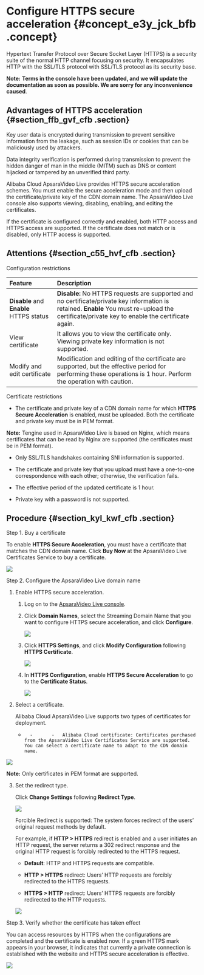 # Configure HTTPS secure acceleration {#concept_e3y_jck_bfb .concept}

Hypertext Transfer Protocol over Secure Socket Layer \(HTTPS\) is a security suite of the normal HTTP channel focusing on security. It encapsulates HTTP with the SSL/TLS protocol with SSL/TLS protocol as its security base.

**Note:** **Terms in the console have been updated, and we will update the documentation as soon as possible. We are sorry for any inconvenience caused**.

## Advantages of HTTPS acceleration {#section_ffb_gvf_cfb .section}

Key user data is encrypted during transmission to prevent sensitive information from the leakage, such as session IDs or cookies that can be maliciously used by attackers.

Data integrity verification is performed during transmission to prevent the hidden danger of man in the middle \(MITM\) such as DNS or content hijacked or tampered by an unverified third party.

Alibaba Cloud ApsaraVideo Live provides HTTPS secure acceleration schemes. You must enable the secure acceleration mode and then upload the certificate/private key of the CDN domain name. The ApsaraVideo Live console also supports viewing, disabling, enabling, and editing the certificates.

If the certificate is configured correctly and enabled, both HTTP access and HTTPS access are supported. If the certificate does not match or is disabled, only HTTP access is supported.

## Attentions {#section_c55_hvf_cfb .section}

Configuration restrictions

|Feature|Description|
|:------|:----------|
|**Disable** and **Enable** HTTPS status|**Disable:** No HTTPS requests are supported and no certificate/private key information is retained. **Enable** You must re-upload the certificate/private key to enable the certificate again.|
|View certificate|It allows you to view the certificate only. Viewing private key information is not supported.|
|Modify and edit certificate|Modification and editing of the certificate are supported, but the effective period for performing these operations is 1 hour. Perform the operation with caution.|

Certificate restrictions

-   The certificate and private key of a CDN domain name for which **HTTPS Secure Acceleration** is enabled, must be uploaded. Both the certificate and private key must be in PEM format.

**Note:** Tengine used in ApsaraVideo Live is based on Nginx, which means certificates that can be read by Nginx are supported \(the certificates must be in PEM format\).

-   Only SSL/TLS handshakes containing SNI information is supported.

-   The certificate and private key that you upload must have a one-to-one correspondence with each other; otherwise, the verification fails.

-   The effective period of the updated certificate is 1 hour.

-   Private key with a password is not supported.


## Procedure {#section_kyl_kwf_cfb .section}

Step 1. Buy a certificate

To enable **HTTPS Secure Acceleration**, you must have a certificate that matches the CDN domain name. Click **Buy Now** at the ApsaraVideo Live Certificates Service to buy a certificate.

![](http://static-aliyun-doc.oss-cn-hangzhou.aliyuncs.com/assets/img/20692/154598849011633_en-US.png)

Step 2. Configure the ApsaraVideo Live domain name

1.  Enable HTTPS secure acceleration.
    1.  Log on to the [ApsaraVideo Live console](https://partners-intl.aliyun.com/login-required#/live).
    2.  Click **Domain Names**, select the Streaming Domain Name that you want to configure HTTPS secure acceleration, and click **Configure**.

        ![](http://static-aliyun-doc.oss-cn-hangzhou.aliyuncs.com/assets/img/20692/154598849011635_en-US.png)

    3.  Click **HTTPS Settings**, and click **Modify Configuration** following **HTTPS Certificate**.

        ![](http://static-aliyun-doc.oss-cn-hangzhou.aliyuncs.com/assets/img/20692/154598849011636_en-US.png)

    4.  In **HTTPS Configuration**, enable **HTTPS Secure Acceleration** to go to the **Certificate Status**.

        ![](http://static-aliyun-doc.oss-cn-hangzhou.aliyuncs.com/assets/img/20692/154598849011637_en-US.png)

2.  Select a certificate.

    Alibaba Cloud ApsaraVideo Live supports two types of certificates for deployment.

    -       -       -   Alibaba Cloud certificate: Certificates purchased from the ApsaraVideo Live Certificates Service are supported. You can select a certificate name to adapt to the CDN domain name.

![](http://static-aliyun-doc.oss-cn-hangzhou.aliyuncs.com/assets/img/20692/154598849011638_en-US.png)

**Note:** Only certificates in PEM format are supported.

3.  Set the redirect type.

    Click **Change Settings** following **Redirect Type**.

    ![](http://static-aliyun-doc.oss-cn-hangzhou.aliyuncs.com/assets/img/20692/154598849011639_en-US.png)

    Forcible Redirect is supported: The system forces redirect of the users’ original request methods by default.

    For example, if **HTTP \> HTTPS** redirect is enabled and a user initiates an HTTP request, the server returns a 302 redirect response and the original HTTP request is forcibly redirected to the HTTPS request.

    -   **Default**: HTTP and HTTPS requests are compatible.

    -   **HTTP \> HTTPS** redirect: Users’ HTTP requests are forcibly redirected to the HTTPS requests.

    -   **HTTPS \> HTTP** redirect: Users’ HTTPS requests are forcibly redirected to the HTTP requests.

    ![](http://static-aliyun-doc.oss-cn-hangzhou.aliyuncs.com/assets/img/20692/154598849111640_en-US.png)


Step 3. Verify whether the certificate has taken effect

You can access resources by HTTPS when the configurations are completed and the certificate is enabled now. If a green HTTPS mark appears in your browser, it indicates that currently a private connection is established with the website and HTTPS secure acceleration is effective.

![](http://static-aliyun-doc.oss-cn-hangzhou.aliyuncs.com/assets/img/20692/154598849111641_en-US.png)

